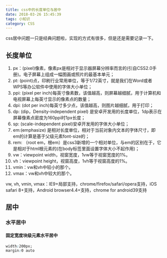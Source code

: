```yaml
---
title: css中的长度单位与居中
date: 2018-03-26 15:45:39
tags: 小知识
category: CSS
---
```


css居中问题一只是经典问题啦，实现的方式有很多，但是还是需要记录一下。

## 长度单位
1. px：(pixel)像素，像素px是相对于显示器屏幕分辨率而言的(引自CSS2.0手册)。电子屏幕上组成一幅图画或照片的最基本单元；
2. pt: (point)点，印刷行业常用单位，等于1/72英寸，就是我们在Word或者WPS等办公软件中使用的字体大小单位；
3. ppi: (pixel per inch)每英寸像素数，该值越高，则屏幕越细腻，用于计算机和电视屏幕上每英寸显示的像素点的数量；
4. dpi: (dot per inch)每英寸多少点，该值越高，则图片越细腻，用于打印；
5. dp: (dip，Density-independent pixel) 是安卓开发用的长度单位，1dp表示在屏幕像素点密度为160ppi时1px长度；
6. sp: (scale-independent pixel)安卓开发用的字体大小单位；
7. em:(emphasize) 是相对长度单位，相对于当前对象内文本的字体尺寸，即em的计算是基于父级元素font-size的；
8. rem: （root em，根em）是css3新增的一个相对单位，与em的区别在于，它是相对于html根元素的(在body标签里面设置字体大小不起作用)；
9. vw：viewpoint width，视窗宽度，1vw等于视窗宽度的1%。
10. vh：viewpoint height，视窗高度，1vh等于视窗高度的1%。
11. vmin：vw和vh中较小的那个。
12. vmax：vw和vh中较大的那个。

vw, vh, vmin, vmax：IE9+局部支持，chrome/firefox/safari/opera支持，iOS safari 8+支持，Android browser4.4+支持，chrome for android39支持

## 居中

### 水平居中

#### 固定宽度块级元素水平居中

```css
width:200px;
margin:0 auto
```

